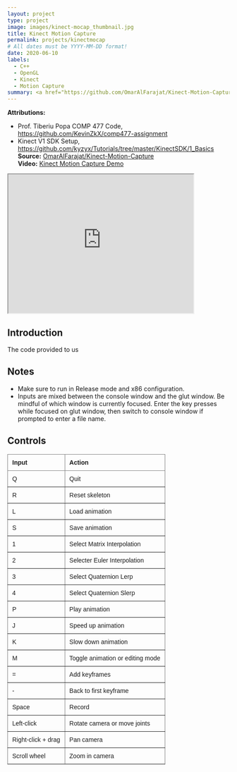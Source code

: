 ```yaml
---
layout: project
type: project
image: images/kinect-mocap_thumbnail.jpg
title: Kinect Motion Capture
permalink: projects/kinectmocap
# All dates must be YYYY-MM-DD format!
date: 2020-06-10
labels:
  - C++
  - OpenGL
  - Kinect
  - Motion Capture
summary: <a href="https://github.com/OmarAlFarajat/Kinect-Motion-Capture"><i class="large github icon"></i></a><a href="https://www.youtube.com/watch?v=YRt8sM6gbdI"><i class="large youtube icon "></i></a>Real-time motion capture on a 3D character with recording and playback.
---
```

**Attributions:**
- Prof. Tiberiu Popa COMP 477 Code, https://github.com/KevinZkX/comp477-assignment  
- Kinect V1 SDK Setup, https://github.com/kyzyx/Tutorials/tree/master/KinectSDK/1_Basics  
**Source:** <a href="https://github.com/OmarAlFarajat/Kinect-Motion-Capture"><i class="large github icon"></i>OmarAlFarajat/Kinect-Motion-Capture</a>  
**Video:** <a href="https://www.youtube.com/watch?v=YRt8sM6gbdI"><i class="large youtube icon "></i>Kinect Motion Capture Demo</a>

<iframe width="420" height="315"
src="https://www.youtube.com/embed/YRt8sM6gbdI">
</iframe>

## Introduction
The code provided to us 

## Notes
- Make sure to run in Release mode and x86 configuration.
- Inputs are mixed between the console window and the glut window. Be mindful of which window is currently focused. Enter the key presses while focused on glut window, then switch to console window if prompted to enter a file name.

## Controls
<style type="text/css">
.tg  {border-collapse:collapse;border-spacing:0;}
.tg td{border-color:black;border-style:solid;border-width:1px;font-family:Arial, sans-serif;font-size:14px;
  overflow:hidden;padding:10px 10px;word-break:normal;}
.tg th{border-color:black;border-style:solid;border-width:1px;font-family:Arial, sans-serif;font-size:14px;
  font-weight:normal;overflow:hidden;padding:10px 10px;word-break:normal;}
.tg .tg-fymr{border-color:inherit;font-weight:bold;text-align:left;vertical-align:top}
.tg .tg-0pky{border-color:inherit;text-align:left;vertical-align:top}
</style>
<table class="tg">
<thead>
  <tr>
    <th class="tg-fymr">Input</th>
    <th class="tg-fymr">Action</th>
  </tr>
</thead>
<tbody>
  <tr>
    <td class="tg-0pky">Q</td>
    <td class="tg-0pky">Quit</td>
  </tr>
  <tr>
    <td class="tg-0pky">R</td>
    <td class="tg-0pky">Reset skeleton</td>
  </tr>
  <tr>
    <td class="tg-0pky">L</td>
    <td class="tg-0pky">Load animation</td>
  </tr>
  <tr>
    <td class="tg-0pky">S</td>
    <td class="tg-0pky">Save animation</td>
  </tr>
  <tr>
    <td class="tg-0pky">1</td>
    <td class="tg-0pky">Select Matrix Interpolation</td>
  </tr>
  <tr>
    <td class="tg-0pky">2</td>
    <td class="tg-0pky">Selecter Euler Interpolation</td>
  </tr>
  <tr>
    <td class="tg-0pky">3</td>
    <td class="tg-0pky">Select Quaternion Lerp</td>
  </tr>
  <tr>
    <td class="tg-0pky">4</td>
    <td class="tg-0pky">Select Quaternion Slerp</td>
  </tr>
  <tr>
    <td class="tg-0pky">P</td>
    <td class="tg-0pky">Play animation</td>
  </tr>
  <tr>
    <td class="tg-0pky">J</td>
    <td class="tg-0pky">Speed up animation</td>
  </tr>
  <tr>
    <td class="tg-0pky">K</td>
    <td class="tg-0pky">Slow down animation</td>
  </tr>
  <tr>
    <td class="tg-0pky">M</td>
    <td class="tg-0pky">Toggle animation or editing mode</td>
  </tr>
  <tr>
    <td class="tg-0pky">=</td>
    <td class="tg-0pky">Add keyframes</td>
  </tr>
  <tr>
    <td class="tg-0pky">-</td>
    <td class="tg-0pky">Back to first keyframe</td>
  </tr>
  <tr>
    <td class="tg-0pky">Space</td>
    <td class="tg-0pky">Record</td>
  </tr>
  <tr>
    <td class="tg-0pky">Left-click</td>
    <td class="tg-0pky">Rotate camera or move joints</td>
  </tr>
  <tr>
    <td class="tg-0pky">Right-click + drag</td>
    <td class="tg-0pky">Pan camera</td>
  </tr>
  <tr>
    <td class="tg-0pky">Scroll wheel</td>
    <td class="tg-0pky">Zoom in camera</td>
  </tr>
</tbody>
</table>